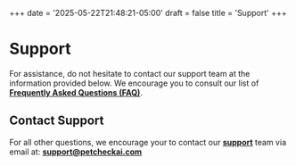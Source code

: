 +++
date = '2025-05-22T21:48:21-05:00'
draft = false
title = 'Support'
+++

# Support

For assistance, do not hesitate to contact our support team at the information provided below. 
We encourage you to consult our list of [**Frequently Asked Questions (FAQ)**](https://petcheckai.com/faq).

## Contact Support
For all other questions, we encourage your to contact our [**support**](mailto:support@petcheckai.com) team via email at: [**support@petcheckai.com**](mailto:support@petcheckai.com)

